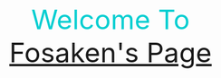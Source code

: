 <font color="#00CED1" size=10>
    <center>
        Welcome To <a href="./home.html" target="_blank">Fosaken's Page</a>
    </center>
</font>
